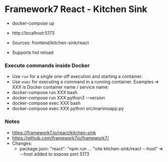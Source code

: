 # Framework7 React - Kitchen Sink

- docker-compose up
- http://localhost:5173

- Sources: frontend/kitchen-sink/react
- Supports hot reload


### Execute commands inside Docker
- Use `run` for a single one-off execution and starting a container.
- Use `exec` for executing a command in a running container.
Examples => XXX is Docker container name / service name:
- docker-compose run XXX bash
- docker-compose run XXX python3 --version
- docker-compose exec XXX bash
- docker-compose exec XXX python src/marimoapp.py

### Notes
- https://framework7.io/react/kitchen-sink
- https://github.com/framework7io/framework7/
- Changes:
  - package.json: "react": "npm run ... \"vite kitchen-sink/react --host\" => --host added to expose port 5173

